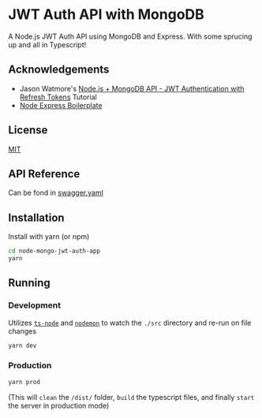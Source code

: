 
# JWT Auth API with MongoDB

A Node.js JWT Auth API using MongoDB and Express. With some sprucing up and all in Typescript!


## Acknowledgements

 - Jason Watmore's [Node.js + MongoDB API - JWT Authentication with Refresh Tokens](https://jasonwatmore.com/post/2020/06/17/nodejs-mongodb-api-jwt-authentication-with-refresh-tokens) Tutorial
 - [Node Express Boilerplate](https://github.com/hagopj13/node-express-boilerplate)

## License

[MIT](./LICENSE)


## API Reference

Can be fond in [swagger.yaml](./swagger.yaml)
## Installation

Install with yarn (or npm)

```bash
cd node-mongo-jwt-auth-app
yarn
```

## Running

### Development

Utilizes [`ts-node`](https://www.npmjs.com/package/ts-node) and [`nodemon`](https://www.npmjs.com/package/nodemon) to watch the `./src` directory and re-run on file changes

```bash
yarn dev
```

### Production

```bash
yarn prod
```

(This will `clean` the `/dist/` folder, `build` the typescript files, and finally `start` the server in production mode)